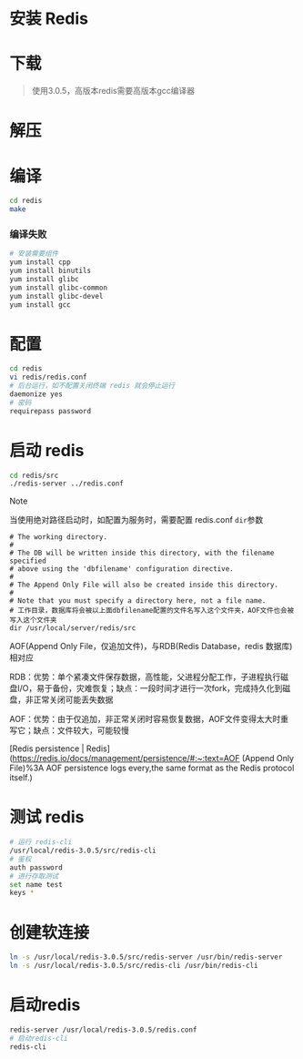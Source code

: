 # 安装 Redis

# 下载

> 使用3.0.5，高版本redis需要高版本gcc编译器

# 解压

# 编译

```bash
cd redis
make
```



### 编译失败

```bash
# 安装需要组件
yum install cpp
yum install binutils
yum install glibc
yum install glibc-common
yum install glibc-devel
yum install gcc
```

# 配置

```bash
cd redis
vi redis/redis.conf
# 后台运行，如不配置关闭终端 redis 就会停止运行
daemonize yes
# 密码
requirepass password
```





# 启动 redis

```bash
cd redis/src
./redis-server ../redis.conf
```

> [!NOTE]
>
> 当使用绝对路径启动时，如配置为服务时，需要配置 redis.conf `dir`参数
>
> ```
> # The working directory.
> #
> # The DB will be written inside this directory, with the filename specified
> # above using the 'dbfilename' configuration directive.
> #
> # The Append Only File will also be created inside this directory.
> #
> # Note that you must specify a directory here, not a file name.
> # 工作目录，数据库将会被以上面dbfilename配置的文件名写入这个文件夹，AOF文件也会被写入这个文件夹
> dir /usr/local/server/redis/src
> ```
>
> AOF(Append Only File，仅追加文件)，与RDB(Redis Database，redis 数据库)相对应
>
> RDB：优势：单个紧凑文件保存数据，高性能，父进程分配工作，子进程执行磁盘I/O，易于备份，灾难恢复；缺点：一段时间才进行一次fork，完成持久化到磁盘，非正常关闭可能丢失数据
>
> AOF：优势：由于仅追加，非正常关闭时容易恢复数据，AOF文件变得太大时重写它；缺点：文件较大，可能较慢
>
> [Redis persistence | Redis](https://redis.io/docs/management/persistence/#:~:text=AOF (Append Only File)%3A AOF persistence logs every,the same format as the Redis protocol itself.)

# 测试 redis

```bash
# 运行 redis-cli
/usr/local/redis-3.0.5/src/redis-cli
# 鉴权
auth password
# 进行存取测试
set name test
keys *
```

# 创建软连接

```bash
ln -s /usr/local/redis-3.0.5/src/redis-server /usr/bin/redis-server
ln -s /usr/local/redis-3.0.5/src/redis-cli /usr/bin/redis-cli
```

# 启动redis

```bash
redis-server /usr/local/redis-3.0.5/redis.conf
# 启动redis-cli
redis-cli
```


